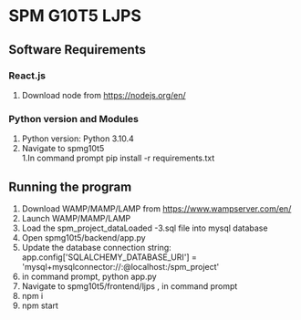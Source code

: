 # SPM G10T5 LJPS

## Software Requirements
### React.js
1. Download node from https://nodejs.org/en/
### Python version and Modules
1. Python version: Python 3.10.4
2. Navigate to spmg10t5  
  1.In command prompt  pip install -r requirements.txt
## Running the program
1. Download WAMP/MAMP/LAMP from https://www.wampserver.com/en/
2. Launch WAMP/MAMP/LAMP
3. Load the spm_project_dataLoaded -3.sql file into mysql database
4. Open spmg10t5/backend/app.py 
  1. Update the database connection string: app.config['SQLALCHEMY_DATABASE_URI'] = 'mysql+mysqlconnector://<username>:<password>@localhost:<portNumber>/spm_project'
  2. in command prompt, python app.py
5. Navigate to spmg10t5/frontend/ljps , in command prompt
  1. npm i
  2. npm start
